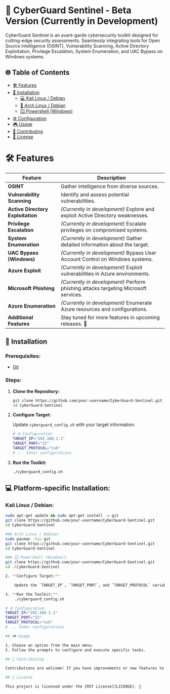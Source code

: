 # 🚀 CyberGuard Sentinel - Beta Version (Currently in Development)

CyberGuard Sentinel is an avant-garde cybersecurity toolkit designed for cutting-edge security assessments. Seamlessly integrating tools for Open Source Intelligence (OSINT), Vulnerability Scanning, Active Directory Exploitation, Privilege Escalation, System Enumeration, and UAC Bypass on Windows systems.

## 🌐 Table of Contents

- [🛠 Features](#features)
- [🔧 Installation](#installation)
  - [💻 Kali Linux / Debian](#kali-linux--debian)
  - [🐧 Arch Linux / Debian](#arch-linux--debian)
  - [🪟 Powershell (Windows)](#powershell-windows)
- [⚙ Configuration](#configuration)
- [🎮 Usage](#usage)
- [🤝 Contributing](#contributing)
- [📜 License](#license)

# 🛠 Features

| **Feature**                    | **Description**                                  |
| ------------------------------ | ------------------------------------------------ |
| **OSINT**                      | Gather intelligence from diverse sources.         |
| **Vulnerability Scanning**     | Identify and assess potential vulnerabilities.   |
| **Active Directory Exploitation** | *(Currently in development)* Explore and exploit Active Directory weaknesses.|
| **Privilege Escalation**       | *(Currently in development)* Escalate privileges on compromised systems.      |
| **System Enumeration**         | *(Currently in development)* Gather detailed information about the target.    |
| **UAC Bypass (Windows)**       | *(Currently in development)* Bypass User Account Control on Windows systems.  |
| **Azure Exploit**              | *(Currently in development)* Exploit vulnerabilities in Azure environments.   |
| **Microsoft Phishing**         | *(Currently in development)* Perform phishing attacks targeting Microsoft services. |
| **Azure Enumeration**          | *(Currently in development)* Enumerate Azure resources and configurations. |
| **Additional Features**        | Stay tuned for more features in upcoming releases. 🚀 |

## 🔧 Installation

### Prerequisites:

- [Git](https://git-scm.com/)

### Steps:

1. **Clone the Repository:**

    ```bash
    git clone https://github.com/your-username/CyberGuard-Sentinel.git
    cd CyberGuard-Sentinel
    ```

2. **Configure Target:**

    Update `cyberguard_config.sh` with your target information:

    ```bash
    # 🌐 Configuration
    TARGET_IP="192.168.1.1"
    TARGET_PORT="22"
    TARGET_PROTOCOL="ssh"
    # ... other configurations
    ```

3. **Run the Toolkit:**

    ```bash
    ./cyberguard_config.sh
    ```

## 💻 Platform-specific Installation:

### Kali Linux / Debian:

```bash
sudo apt-get update && sudo apt-get install -y git
git clone https://github.com/your-username/CyberGuard-Sentinel.git
cd CyberGuard-Sentinel
```

```bash
### Arch Linux / Debian:
sudo pacman -Syu git
git clone https://github.com/your-username/CyberGuard-Sentinel.git
cd CyberGuard-Sentinel
```
```bash
### 🪟 Powershell (Windows):
git clone https://github.com/your-username/CyberGuard-Sentinel.git
cd .\CyberGuard-Sentinel
```

```bash
2. **Configure Target:**

    Update the `TARGET_IP`, `TARGET_PORT`, and `TARGET_PROTOCOL` variables in `cyberguard_config.sh` with your target information.
```

```bash
3. **Run the Toolkit:**
    ./cyberguard_config.sh
```
```bash
# 🌐 Configuration
TARGET_IP="192.168.1.1"
TARGET_PORT="22"
TARGET_PROTOCOL="ssh"
# ... other configurations
```
```bash
## 🎮 Usage

1. Choose an option from the main menu.
2. Follow the prompts to configure and execute specific tasks.
```
```bash
## 🤝 Contributing

Contributions are welcome! If you have improvements or new features to add, feel free to fork the repository and submit a pull request.
```
```bash
## 📜 License

This project is licensed under the [MIT License](LICENSE). 🚀
```
